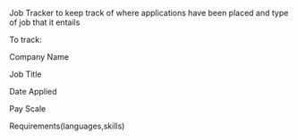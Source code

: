 Job Tracker to keep track of where applications have been placed and type of job that it entails

To track:

Company Name

Job Title

Date Applied

Pay Scale

Requirements(languages,skills)

